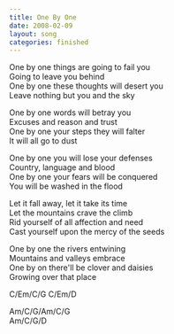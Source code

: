 ```yaml
---
title: One By One
date: 2008-02-09
layout: song
categories: finished
---
```

One by one things are going to fail you  
Going to leave you behind  
One by one these thoughts will desert you  
Leave nothing but you and the sky

One by one words will betray you  
Excuses and reason and trust  
One by one your steps they will falter  
It will all go to dust

One by one you will lose your defenses  
Country, language and blood  
One by one your fears will be conquered  
You will be washed in the flood

Let it fall away, let it take its time  
Let the mountains crave the climb  
Rid yourself of all affection and need  
Cast yourself upon the mercy of the seeds

One by one the rivers entwining  
Mountains and valleys embrace  
One by on there'll be clover and daisies  
Growing over that place
<div class="chords">C/Em/C/G  
C/Em/D

Am/C/G/Am/C/G  
Am/C/G/D</div>
